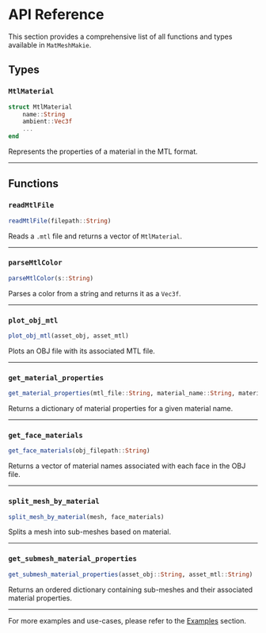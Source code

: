 # API Reference

This section provides a comprehensive list of all functions and types available in `MatMeshMakie`.

## Types

### `MtlMaterial`

```julia
struct MtlMaterial
    name::String
    ambient::Vec3f
    ...
end
```

Represents the properties of a material in the MTL format.

---

## Functions

### `readMtlFile`

```julia
readMtlFile(filepath::String)
```

Reads a `.mtl` file and returns a vector of `MtlMaterial`.

---

### `parseMtlColor`

```julia
parseMtlColor(s::String)
```

Parses a color from a string and returns it as a `Vec3f`.

---

### `plot_obj_mtl`

```julia
plot_obj_mtl(asset_obj, asset_mtl)
```

Plots an OBJ file with its associated MTL file.

---

### `get_material_properties`

```julia
get_material_properties(mtl_file::String, material_name::String, materials)
```

Returns a dictionary of material properties for a given material name.

---

### `get_face_materials`

```julia
get_face_materials(obj_filepath::String)
```

Returns a vector of material names associated with each face in the OBJ file.

---

### `split_mesh_by_material`

```julia
split_mesh_by_material(mesh, face_materials)
```

Splits a mesh into sub-meshes based on material.

---

### `get_submesh_material_properties`

```julia
get_submesh_material_properties(asset_obj::String, asset_mtl::String)
```

Returns an ordered dictionary containing sub-meshes and their associated material properties.

---

For more examples and use-cases, please refer to the [Examples](examples.md) section.
